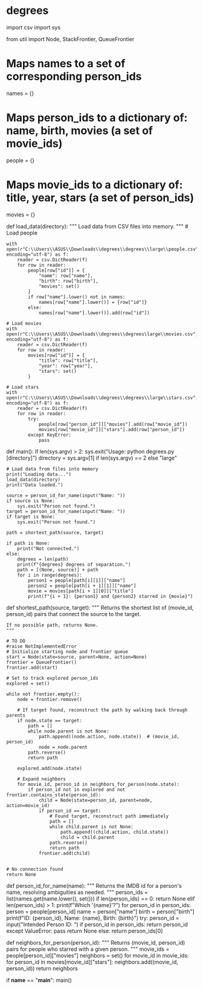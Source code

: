 # degrees
import csv
import sys

from util import Node, StackFrontier, QueueFrontier

# Maps names to a set of corresponding person_ids
names = {}

# Maps person_ids to a dictionary of: name, birth, movies (a set of movie_ids)
people = {}

# Maps movie_ids to a dictionary of: title, year, stars (a set of person_ids)
movies = {}


def load_data(directory):
    """
    Load data from CSV files into memory.
    """
    # Load people
    
    with open(r"C:\\Users\\ASUS\\Downloads\\degrees\\degrees\\large\\people.csv", encoding="utf-8") as f:
        reader = csv.DictReader(f)
        for row in reader:
            people[row["id"]] = {
                "name": row["name"],
                "birth": row["birth"],
                "movies": set()
            }
            if row["name"].lower() not in names:
                names[row["name"].lower()] = {row["id"]}
            else:
                names[row["name"].lower()].add(row["id"])

    # Load movies
    with open(r"C:\\Users\\ASUS\\Downloads\\degrees\\degrees\large\\movies.csv", encoding="utf-8") as f:
        reader = csv.DictReader(f)
        for row in reader:
            movies[row["id"]] = {
                "title": row["title"],
                "year": row["year"],
                "stars": set()
            }

    # Load stars
    with open(r"C:\\Users\\ASUS\\Downloads\\degrees\\degrees\\large\\stars.csv", encoding="utf-8") as f:
        reader = csv.DictReader(f)
        for row in reader:
            try:
                people[row["person_id"]]["movies"].add(row["movie_id"])
                movies[row["movie_id"]]["stars"].add(row["person_id"])
            except KeyError:
                pass


def main():
    if len(sys.argv) > 2:
        sys.exit("Usage: python degrees.py [directory]")
    directory = sys.argv[1] if len(sys.argv) == 2 else "large"

    # Load data from files into memory
    print("Loading data...")
    load_data(directory)
    print("Data loaded.")

    source = person_id_for_name(input("Name: "))
    if source is None:
        sys.exit("Person not found.")
    target = person_id_for_name(input("Name: "))
    if target is None:
        sys.exit("Person not found.")

    path = shortest_path(source, target)

    if path is None:
        print("Not connected.")
    else:
        degrees = len(path)
        print(f"{degrees} degrees of separation.")
        path = [(None, source)] + path
        for i in range(degrees):
            person1 = people[path[i][1]]["name"]
            person2 = people[path[i + 1][1]]["name"]
            movie = movies[path[i + 1][0]]["title"]
            print(f"{i + 1}: {person1} and {person2} starred in {movie}")


def shortest_path(source, target):
    """
    Returns the shortest list of (movie_id, person_id) pairs
    that connect the source to the target.

    If no possible path, returns None.
    """

    # TO DO
    #raise NotImplementedError
    # Initialize starting node and frontier queue
    start = Node(state=source, parent=None, action=None)
    frontier = QueueFrontier()
    frontier.add(start)

    # Set to track explored person_ids
    explored = set()

    while not frontier.empty():
        node = frontier.remove()

        # If target found, reconstruct the path by walking back through parents
        if node.state == target:
            path = []
            while node.parent is not None:
                path.append((node.action, node.state))  # (movie_id, person_id)
                node = node.parent
            path.reverse()
            return path

        explored.add(node.state)

        # Expand neighbors
        for movie_id, person_id in neighbors_for_person(node.state):
            if person_id not in explored and not frontier.contains_state(person_id):
                child = Node(state=person_id, parent=node, action=movie_id)
                if person_id == target:
                    # Found target, reconstruct path immediately
                    path = []
                    while child.parent is not None:
                        path.append((child.action, child.state))
                        child = child.parent
                    path.reverse()
                    return path
                frontier.add(child)


    # No connection found
    return None


def person_id_for_name(name):
    """
    Returns the IMDB id for a person's name,
    resolving ambiguities as needed.
    """
    person_ids = list(names.get(name.lower(), set()))
    if len(person_ids) == 0:
        return None
    elif len(person_ids) > 1:
        print(f"Which '{name}'?")
        for person_id in person_ids:
            person = people[person_id]
            name = person["name"]
            birth = person["birth"]
            print(f"ID: {person_id}, Name: {name}, Birth: {birth}")
        try:
            person_id = input("Intended Person ID: ")
            if person_id in person_ids:
                return person_id
        except ValueError:
            pass
        return None
    else:
        return person_ids[0]


def neighbors_for_person(person_id):
    """
    Returns (movie_id, person_id) pairs for people
    who starred with a given person.
    """
    movie_ids = people[person_id]["movies"]
    neighbors = set()
    for movie_id in movie_ids:
        for person_id in movies[movie_id]["stars"]:
            neighbors.add((movie_id, person_id))
    return neighbors


if __name__ == "__main__":
    main()
